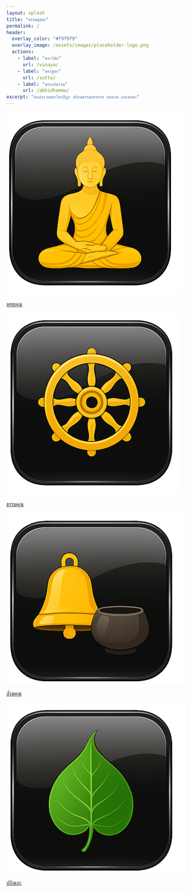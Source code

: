 ```yaml
---
layout: splash
title: "ธรรมสุตตะ"
permalink: /
header:
  overlay_color: "#f9f9f9"
  overlay_image: /assets/images/placeholder-logo.png
  actions:
    - label: "พระวินัย"
      url: /vinaya/
    - label: "พระสูตร"
      url: /sutta/
    - label: "พระอภิธรรม"
      url: /abhidhamma/
excerpt: "แหล่งรวมพระไตรปิฎก พร้อมธรรมบรรยาย บทสวด และชาดก"
---
```


<div class="image-nav-container">
  <div class="image-nav-item">
    <a href="/buddha-khun/">
      <img src="/assets/images/buddha-icon.png" alt="พุทธคุณ">
      <p>พุทธคุณ</p>
    </a>
  </div>
  <div class="image-nav-item">
    <a href="/dhamma-khun/">
      <img src="/assets/images/dhammacakka-icon.png" alt="ธรรมคุณ">
      <p>ธรรมคุณ</p>
    </a>
  </div>
  <div class="image-nav-item">
    <a href="/sangaha-khun/">
      <img src="/assets/images/bell-icon.png" alt="สังฆคุณ">
      <p>สังฆคุณ</p>
    </a>
  </div>
  <div class="image-nav-item">
    <a href="/pakinnaka/">
      <img src="/assets/images/bodhi-icon.png" alt="ปกิณกะ">
      <p>ปกิณกะ</p>
    </a>
  </div>
</div>
